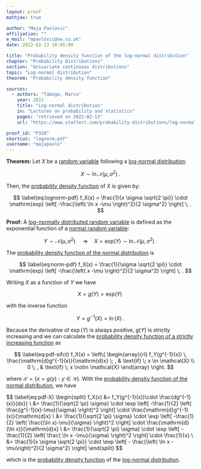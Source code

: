 ```yaml
---
layout: proof
mathjax: true

author: "Maja Pavlovic"
affiliation: ""
e_mail: "mpavlovic@uw.co.uk"
date: 2022-02-13 10:05:00

title: "Probability density function of the log-normal distribution"
chapter: "Probability Distributions"
section: "Univariate continuous distributions"
topic: "Log-normal distribution"
theorem: "Probability density function"

sources:
  - authors: "Taboga, Marco"
    year: 2021
    title: "Log-normal distribution"
    in: "Lectures on probability and statistics"
    pages: "retrieved on 2022-02-13"
    url: "https://www.statlect.com/probability-distributions/log-normal-distribution"

proof_id: "P310"
shortcut: "lognorm-pdf"
username: "majapavlo"
---
```



**Theorem:** Let $X$ be a [random variable](/D/rvar) following a [log-normal distribution](/D/lognorm):

$$ \label{eq:lognorm}
X \sim \ln \mathcal{N}(\mu, \sigma^2) \; .
$$

Then, the [probability density function](/D/pdf) of $X$ is given by:

$$ \label{eq:lognorm-pdf}
f_X(x) = \frac{1}{x \sigma \sqrt{2 \pi}} \cdot \mathrm{exp} \left[ -\frac{\left( \ln x -\mu \right)^2}{2 \sigma^2} \right] \; .
$$

**Proof:** A [log-normally distributed random variable](/D/lognorm) is defined as the exponential function of a [normal random variable](/D/norm):

$$ \label{eq:lognorm-def}
Y \sim \mathcal{N}(\mu,\sigma^2) \;  \quad \Rightarrow \quad X = \mathrm{exp} (Y) \sim \ln \mathcal{N}(\mu, \sigma^2) \; .
$$

The [probability density function of the normal distribution](/P/norm-pdf) is

$$ \label{eq:norm-pdf}
f_X(x) = \frac{1}{\sigma \sqrt{2 \pi}} \cdot \mathrm{exp} \left[ -\frac{\left( x -\mu \right)^2}{2 \sigma^2} \right] \; .
$$

Writing $X$ as a function of $Y$ we have

$$ \label{eq:X-Y}
X = g(Y) = \mathrm{exp} (Y) \;
$$

with the inverse function

$$ \label{eq:Y-X}
Y = g^{-1}(X) = \ln (X) \; .
$$

Because the derivative of $\exp (Y)$ is always positive, $g(Y)$ is strictly increasing and we can calculate the [probability density function of a strictly increasing function](/P/pdf-sifct) as

$$ \label{eq:pdf-sifct}
f_X(x) = \left\{
\begin{array}{rl}
f_Y(g^{-1}(x)) \, \frac{\mathrm{d}g^{-1}(x)}{\mathrm{d}x} \; , & \text{if} \; x \in \mathcal{X} \\
0 \; , & \text{if} \; x \notin \mathcal{X}
\end{array}
\right.
$$

where $\mathcal{X} = \left\lbrace x = g(y): y \in \mathcal{Y} \right\rbrace$. With the [probability density function of the normal distribution](/P/norm-pdf), we have

$$ \label{eq:pdf-X}
\begin{split}
f_X(x) &= f_Y(g^{-1}(x))\cdot \frac{dg^{-1}(x)}{dx}} \\
&= \frac{1}{\sqrt{2 \pi} \sigma} \cdot \exp \left[ -\frac{1}{2} \left( \frac{g^{-1}(x)-\mu}{\sigma} \right)^2 \right] \cdot \frac{\mathrm{d}g^{-1}(x)}{\mathrm{d}x} \\
&= \frac{1}{\sqrt{2 \pi} \sigma} \cdot \exp \left[ -\frac{1}{2} \left( \frac{(\ln x)-\mu}{\sigma} \right)^2 \right] \cdot \frac{\mathrm{d}(\ln x)}{\mathrm{d}x} \\
&= \frac{1}{\sqrt{2 \pi} \sigma} \cdot \exp \left[ -\frac{1}{2} \left( \frac{ \ln x -\mu}{\sigma} \right)^2 \right] \cdot \frac{1}{x} \\
&= \frac{1}{x \sigma \sqrt{2 \pi}} \cdot \exp \left[ - \frac{\left( \ln x -\mu\right)^2}{2 \sigma^2} \right]
\end{split}
$$

which is the [probability density function](/D/pdf) of the [log-normal distribution](/D/lognorm).
